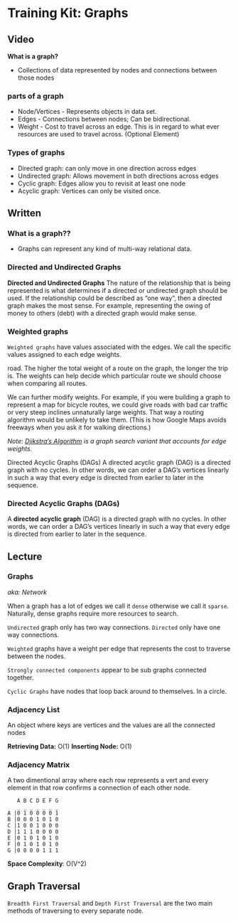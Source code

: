 # Training Kit: Graphs

## Video

**What is a graph?**

-   Collections of data represented by nodes and connections between those nodes

### parts of a graph

-   Node/Vertices - Represents objects in data set.
-   Edges - Connections between nodes; Can be bidirectional.
-   Weight - Cost to travel across an edge. This is in regard to what ever resources are used to travel across. (Optional Element)

### Types of graphs

-   Directed graph: can only move in one direction across edges
-   Undirected graph: Allows movement in both directions across edges
-   Cyclic graph: Edges allow you to revisit at least one node
-   Acyclic graph: Vertices can only be visited once.

## Written

### What is a graph??

-   Graphs can represent any kind of multi-way relational data.

### Directed and Undirected Graphs

**Directed and Undirected Graphs**
The nature of the relationship that is being represented is what determines if a directed or undirected graph should be used. If the relationship could be described as “one way”, then a directed graph makes the most sense. For example, representing the owing of money to others (debt) with a directed graph would make sense.

### Weighted graphs

`Weighted graphs` have values associated with the edges. We call the specific values assigned to each edge weights.

road. The higher the total weight of a route on the graph, the longer the trip is. The weights can help decide which particular route we should choose when comparing all routes.

We can further modify weights. For example, if you were building a graph to represent a map for bicycle routes, we could give roads with bad car traffic or very steep inclines unnaturally large weights. That way a routing algorithm would be unlikely to take them. (This is how Google Maps avoids freeways when you ask it for walking directions.)

_Note: [Djikstra’s Algorithm](https://en.wikipedia.org/wiki/Dijkstra%27s_algorithm) is a graph search variant that accounts for edge weights._

Directed Acyclic Graphs (DAGs)
A directed acyclic graph (DAG) is a directed graph with no cycles. In other words, we can order a DAG’s vertices linearly in such a way that every edge is directed from earlier to later in the sequence.

### Directed Acyclic Graphs (DAGs)

A **directed acyclic graph** (DAG) is a directed graph with no cycles. In other words, we can order a DAG’s vertices linearly in such a way that every edge is directed from earlier to later in the sequence.

## Lecture

### Graphs

_aka: Network_

When a graph has a lot of edges we call it `dense` otherwise we call it
`sparse`. Naturally, dense graphs require more resources to search.

`Undirected` graph only has two way connections. `Directed` only have one way connections.

`Weighted` graphs have a weight per edge that represents the cost to traverse between the nodes.

`Strongly connected components` appear to be sub graphs connected together.

`Cyclic Graphs` have nodes that loop back around to themselves. In a circle.

### Adjacency List

An object where keys are vertices and the values are all the connected nodes

**Retrieving Data:** O(1)
**Inserting Node:** O(1)

### Adjacency Matrix

A two dimentional array where each row represents a vert and every element in that row confirms a connection of each other node.

```
   A B C D E F G
   _ _ _ _ _ _ _
A |0 1 0 0 0 0 1
B |0 0 0 1 0 1 0
C |1 0 0 1 0 0 0
D |1 1 1 0 0 0 0
E |0 1 0 1 0 1 0
F |0 1 0 1 0 1 0
G |0 0 0 0 1 1 1
```

**Space Complexity**: O(V^2)

## Graph Traversal

`Breadth First Traversal` and `Depth First Traversal` are the two main methods of traversing to every separate node.
